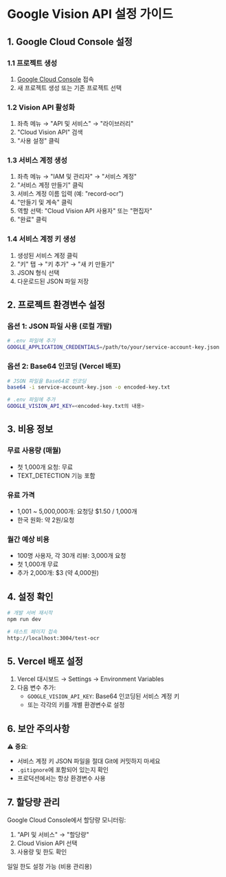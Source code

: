 # Google Vision API 설정 가이드

## 1. Google Cloud Console 설정

### 1.1 프로젝트 생성
1. [Google Cloud Console](https://console.cloud.google.com) 접속
2. 새 프로젝트 생성 또는 기존 프로젝트 선택

### 1.2 Vision API 활성화
1. 좌측 메뉴 → "API 및 서비스" → "라이브러리"
2. "Cloud Vision API" 검색
3. "사용 설정" 클릭

### 1.3 서비스 계정 생성
1. 좌측 메뉴 → "IAM 및 관리자" → "서비스 계정"
2. "서비스 계정 만들기" 클릭
3. 서비스 계정 이름 입력 (예: "record-ocr")
4. "만들기 및 계속" 클릭
5. 역할 선택: "Cloud Vision API 사용자" 또는 "편집자"
6. "완료" 클릭

### 1.4 서비스 계정 키 생성
1. 생성된 서비스 계정 클릭
2. "키" 탭 → "키 추가" → "새 키 만들기"
3. JSON 형식 선택
4. 다운로드된 JSON 파일 저장

## 2. 프로젝트 환경변수 설정

### 옵션 1: JSON 파일 사용 (로컬 개발)
```bash
# .env 파일에 추가
GOOGLE_APPLICATION_CREDENTIALS=/path/to/your/service-account-key.json
```

### 옵션 2: Base64 인코딩 (Vercel 배포)
```bash
# JSON 파일을 Base64로 인코딩
base64 -i service-account-key.json -o encoded-key.txt

# .env 파일에 추가
GOOGLE_VISION_API_KEY=<encoded-key.txt의 내용>
```

## 3. 비용 정보

### 무료 사용량 (매월)
- 첫 1,000개 요청: 무료
- TEXT_DETECTION 기능 포함

### 유료 가격
- 1,001 ~ 5,000,000개: 요청당 $1.50 / 1,000개
- 한국 원화: 약 2원/요청

### 월간 예상 비용
- 100명 사용자, 각 30개 리뷰: 3,000개 요청
- 첫 1,000개 무료
- 추가 2,000개: $3 (약 4,000원)

## 4. 설정 확인

```bash
# 개발 서버 재시작
npm run dev

# 테스트 페이지 접속
http://localhost:3004/test-ocr
```

## 5. Vercel 배포 설정

1. Vercel 대시보드 → Settings → Environment Variables
2. 다음 변수 추가:
   - `GOOGLE_VISION_API_KEY`: Base64 인코딩된 서비스 계정 키
   - 또는 각각의 키를 개별 환경변수로 설정

## 6. 보안 주의사항

⚠️ **중요**: 
- 서비스 계정 키 JSON 파일을 절대 Git에 커밋하지 마세요
- `.gitignore`에 포함되어 있는지 확인
- 프로덕션에서는 항상 환경변수 사용

## 7. 할당량 관리

Google Cloud Console에서 할당량 모니터링:
1. "API 및 서비스" → "할당량"
2. Cloud Vision API 선택
3. 사용량 및 한도 확인

일일 한도 설정 가능 (비용 관리용)